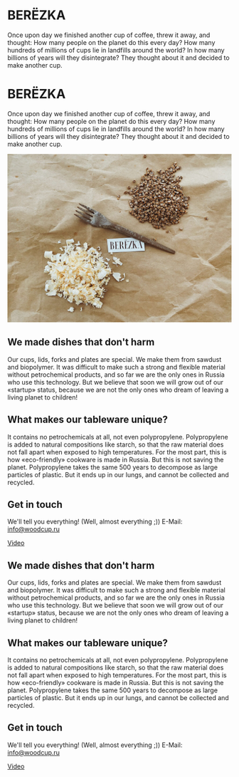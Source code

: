 # BERЁZKA
Once upon day we finished another cup of coffee, threw it away, and thought: How many people on the planet do this every day? How many hundreds of millions of cups lie in landfills around the world? In how many billions of years will they disintegrate? They thought about it and decided to make another cup.

# BERЁZKA
Once upon day we finished another cup of coffee, threw it away, and thought: How many people on the planet do this every day? How many hundreds of millions of cups lie in landfills around the world? In how many billions of years will they disintegrate? They thought about it and decided to make another cup.

[![](pic/bg.jpeg)](pic/bg.jpeg)

## We made dishes that don't harm
Our cups, lids, forks and plates are special. We make them from sawdust and biopolymer. It was difficult to make such a strong and flexible material without petrochemical products, and so far we are the only ones in Russia who use this technology. But we believe that soon we will grow out of our «startup» status, because we are not the only ones who dream of leaving a living planet to children!

## What makes our tableware unique?
It contains no petrochemicals at all, not even polypropylene. Polypropylene is added to natural compositions like starch, so that the raw material does not fall apart when exposed to high temperatures. For the most part, this is how «eco-friendly» cookware is made in Russia. But this is not saving the planet. Polypropylene takes the same 500 years to decompose as large particles of plastic. But it ends up in our lungs, and cannot be collected and recycled.

## Get in touch
We'll tell you everything! (Well, almost everything ;))
E-Mail: [info@woodcup.ru]

[Video](https://youtu.be/wOpuOQyJIIU)




 [info@woodcup.ru]: <mailto:semenov.int@gmail.com>

## We made dishes that don't harm
Our cups, lids, forks and plates are special. We make them from sawdust and biopolymer. It was difficult to make such a strong and flexible material without petrochemical products, and so far we are the only ones in Russia who use this technology. But we believe that soon we will grow out of our «startup» status, because we are not the only ones who dream of leaving a living planet to children!

## What makes our tableware unique?
It contains no petrochemicals at all, not even polypropylene. Polypropylene is added to natural compositions like starch, so that the raw material does not fall apart when exposed to high temperatures. For the most part, this is how «eco-friendly» cookware is made in Russia. But this is not saving the planet. Polypropylene takes the same 500 years to decompose as large particles of plastic. But it ends up in our lungs, and cannot be collected and recycled.

## Get in touch
We'll tell you everything! (Well, almost everything ;))
E-Mail: [info@woodcup.ru]

[Video](https://youtu.be/wOpuOQyJIIU)




 [info@woodcup.ru]: <mailto:semenov.int@gmail.com>